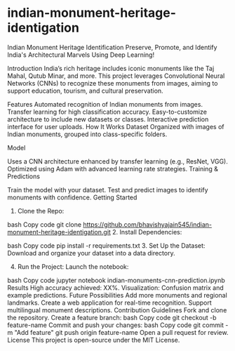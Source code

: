# indian-monument-heritage-identigation
Indian Monument Heritage Identification
Preserve, Promote, and Identify India's Architectural Marvels Using Deep Learning!

Introduction
India’s rich heritage includes iconic monuments like the Taj Mahal, Qutub Minar, and more. This project leverages Convolutional Neural Networks (CNNs) to recognize these monuments from images, aiming to support education, tourism, and cultural preservation.

Features
Automated recognition of Indian monuments from images.
Transfer learning for high classification accuracy.
Easy-to-customize architecture to include new datasets or classes.
Interactive prediction interface for user uploads.
How It Works
Dataset
Organized with images of Indian monuments, grouped into class-specific folders.

Model

Uses a CNN architecture enhanced by transfer learning (e.g., ResNet, VGG).
Optimized using Adam with advanced learning rate strategies.
Training & Predictions

Train the model with your dataset.
Test and predict images to identify monuments with confidence.
Getting Started
1. Clone the Repo:

bash
Copy code
git clone https://github.com/bhavishyajain545/indian-monument-heritage-identigation.git
2. Install Dependencies:

bash
Copy code
pip install -r requirements.txt
3. Set Up the Dataset:
Download and organize your dataset into a data directory.

4. Run the Project:
Launch the notebook:

bash
Copy code
jupyter notebook indian-monuments-cnn-prediction.ipynb
Results
High accuracy achieved: XX%.
Visualization: Confusion matrix and example predictions.
Future Possibilities
Add more monuments and regional landmarks.
Create a web application for real-time recognition.
Support multilingual monument descriptions.
Contribution Guidelines
Fork and clone the repository.
Create a feature branch:
bash
Copy code
git checkout -b feature-name
Commit and push your changes:
bash
Copy code
git commit -m "Add feature"
git push origin feature-name
Open a pull request for review.
License
This project is open-source under the MIT License.


